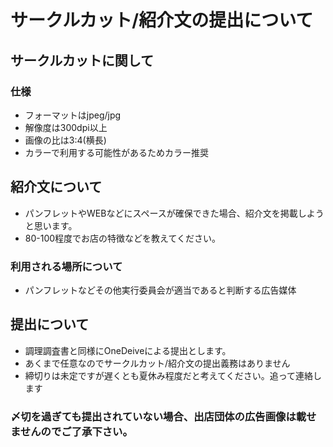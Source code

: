 # サークルカット/紹介文の提出について

## サークルカットに関して

### 仕様

- フォーマットはjpeg/jpg
- 解像度は300dpi以上
- 画像の比は3:4(横長)
- カラーで利用する可能性があるためカラー推奨

## 紹介文について

- パンフレットやWEBなどにスペースが確保できた場合、紹介文を掲載しようと思います。
- 80-100程度でお店の特徴などを教えてください。

### 利用される場所について

- パンフレットなどその他実行委員会が適当であると判断する広告媒体

## 提出について

- 調理調査書と同様にOneDeiveによる提出とします。
- あくまで任意なのでサークルカット/紹介文の提出義務はありません
- 締切りは未定ですが遅くとも夏休み程度だと考えてください。追って連絡します

### 〆切を過ぎても提出されていない場合、出店団体の広告画像は載せませんのでご了承下さい。
